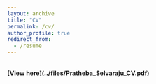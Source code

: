 ```yaml
---
layout: archive
title: "CV"
permalink: /cv/
author_profile: true
redirect_from:
  - /resume
---
```

<br>
<b>[View here](../files/Pratheba_Selvaraju_CV.pdf)</b><br>
<br>
<br>



<!-- Talks
======
   {% include base_path %}
  <ul>{% for post in site.talks %}
    {% include archive-single-talk-cv.html %}
  {% endfor %}</ul>
  
Teaching
======
  <ul>{% for post in site.teaching %}
    {% include archive-single-cv.html %}
  {% endfor %}</ul> -->
  
<!-- Service and leadership
======
* Currently signed in to 43 different slack teams -->
